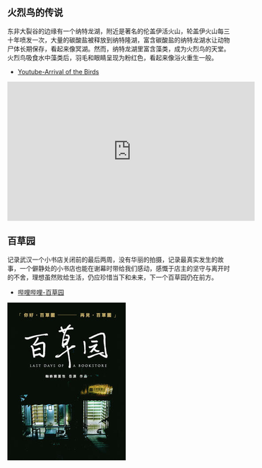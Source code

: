 ## 火烈鸟的传说

东非大裂谷的边缘有一个纳特龙湖，附近是著名的伦盖伊活火山，轮盖伊火山每三十年喷发一次，大量的碳酸盐被释放到纳特隆湖，富含碳酸盐的纳特龙湖水让动物尸体长期保存，看起来像冥湖。然而，纳特龙湖里富含藻类，成为火烈鸟的天堂。火烈鸟吸食水中藻类后，羽毛和眼睛呈现为粉红色，看起来像浴火重生一般。

* [Youtube-Arrival of the Birds](https://www.youtube.com/watch?v=H9gFLkNdHvA)

<iframe width="560" height="315" align="top" src="https://www.youtube.com/embed/H9gFLkNdHvA" title="YouTube video player" frameborder="0" allow="accelerometer; autoplay; clipboard-write; encrypted-media; gyroscope; picture-in-picture" allowfullscreen></iframe>

## 百草园

记录武汉一个小书店关闭前的最后两周，没有华丽的拍摄，记录最真实发生的故事，一个僻静处的小书店也能在谢幕时带给我们感动，感慨于店主的坚守与离开时的不舍，理想虽然败给生活，仍应珍惜当下和未来，下一个百草园仍在前方。
* [哔哩哔哩-百草园](https://www.bilibili.com/bangumi/play/ss39753/?from=search&seid=12638573933504058553&spm_id_from=333.337.0.0)

![](baicaoyuan.jpg)
